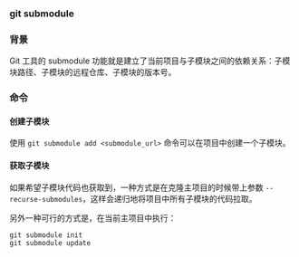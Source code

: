 ### git submodule

### 背景 ###
Git 工具的 submodule 功能就是建立了当前项目与子模块之间的依赖关系：子模块路径、子模块的远程仓库、子模块的版本号。

### 命令 ###

#### 创建子模块 ####

使用 `git submodule add <submodule_url>` 命令可以在项目中创建一个子模块。

#### 获取子模块 ####

如果希望子模块代码也获取到，一种方式是在克隆主项目的时候带上参数 `--recurse-submodules`，这样会递归地将项目中所有子模块的代码拉取。

另外一种可行的方式是，在当前主项目中执行：

``` shell
git submodule init
git submodule update
``` 